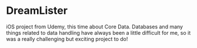 # DreamLister
iOS project from Udemy, this time about Core Data. Databases and many things related to data handling have always been a little difficult for me, so it was a really challenging but exciting project to do!

